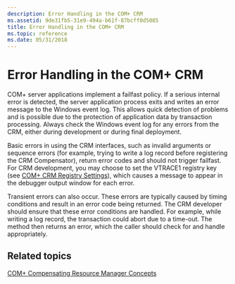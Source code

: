 ```yaml
---
description: Error Handling in the COM+ CRM
ms.assetid: 9de31fb5-31e9-494a-b61f-87bcff0d5085
title: Error Handling in the COM+ CRM
ms.topic: reference
ms.date: 05/31/2018
---
```


# Error Handling in the COM+ CRM

COM+ server applications implement a failfast policy. If a serious internal error is detected, the server application process exits and writes an error message to the Windows event log. This allows quick detection of problems and is possible due to the protection of application data by transaction processing. Always check the Windows event log for any errors from the CRM, either during development or during final deployment.

Basic errors in using the CRM interfaces, such as invalid arguments or sequence errors (for example, trying to write a log record before registering the CRM Compensator), return error codes and should not trigger failfast. For CRM development, you may choose to set the VTRACE1 registry key (see [COM+ CRM Registry Settings](com--crm-registry-settings.md)), which causes a message to appear in the debugger output window for each error.

Transient errors can also occur. These errors are typically caused by timing conditions and result in an error code being returned. The CRM developer should ensure that these error conditions are handled. For example, while writing a log record, the transaction could abort due to a time-out. The method then returns an error, which the caller should check for and handle appropriately.

## Related topics

<dl> <dt>

[COM+ Compensating Resource Manager Concepts](com--compensating-resource-manager-concepts.md)
</dt> </dl>

 

 



